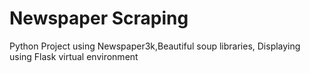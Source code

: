 # Newspaper Scraping
Python Project using Newspaper3k,Beautiful soup libraries, Displaying using Flask virtual environment
